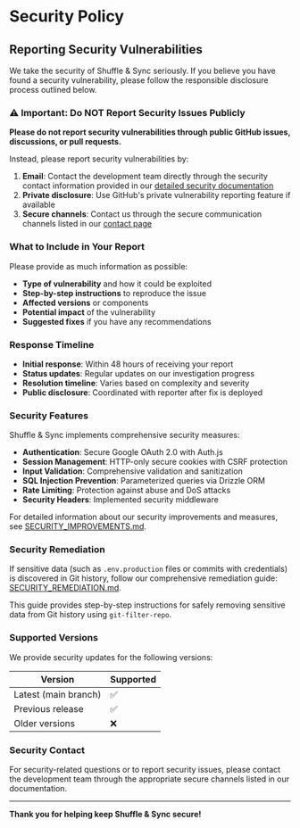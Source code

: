 # Security Policy

## Reporting Security Vulnerabilities

We take the security of Shuffle & Sync seriously. If you believe you have found a security vulnerability, please follow the responsible disclosure process outlined below.

### ⚠️ Important: Do NOT Report Security Issues Publicly

**Please do not report security vulnerabilities through public GitHub issues, discussions, or pull requests.**

Instead, please report security vulnerabilities by:

1. **Email**: Contact the development team directly through the security contact information provided in our [detailed security documentation](./docs/SECURITY_IMPROVEMENTS.md)
2. **Private disclosure**: Use GitHub's private vulnerability reporting feature if available
3. **Secure channels**: Contact us through the secure communication channels listed in our [contact page](./client/src/pages/contact.tsx)

### What to Include in Your Report

Please provide as much information as possible:

- **Type of vulnerability** and how it could be exploited
- **Step-by-step instructions** to reproduce the issue
- **Affected versions** or components
- **Potential impact** of the vulnerability
- **Suggested fixes** if you have any recommendations

### Response Timeline

- **Initial response**: Within 48 hours of receiving your report
- **Status updates**: Regular updates on our investigation progress
- **Resolution timeline**: Varies based on complexity and severity
- **Public disclosure**: Coordinated with reporter after fix is deployed

### Security Features

Shuffle & Sync implements comprehensive security measures:

- **Authentication**: Secure Google OAuth 2.0 with Auth.js
- **Session Management**: HTTP-only secure cookies with CSRF protection
- **Input Validation**: Comprehensive validation and sanitization
- **SQL Injection Prevention**: Parameterized queries via Drizzle ORM
- **Rate Limiting**: Protection against abuse and DoS attacks
- **Security Headers**: Implemented security middleware

For detailed information about our security improvements and measures, see [SECURITY_IMPROVEMENTS.md](./docs/SECURITY_IMPROVEMENTS.md).

### Security Remediation

If sensitive data (such as `.env.production` files or commits with credentials) is discovered in Git history, follow our comprehensive remediation guide: [SECURITY_REMEDIATION.md](./docs/SECURITY_REMEDIATION.md).

This guide provides step-by-step instructions for safely removing sensitive data from Git history using `git-filter-repo`.

### Supported Versions

We provide security updates for the following versions:

| Version | Supported |
|---------|-----------|
| Latest (main branch) | ✅ |
| Previous release | ✅ |
| Older versions | ❌ |

### Security Contact

For security-related questions or to report security issues, please contact the development team through the appropriate secure channels listed in our documentation.

---

**Thank you for helping keep Shuffle & Sync secure!**